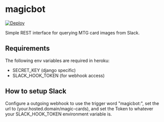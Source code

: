 # magicbot

[![Deploy](https://www.herokucdn.com/deploy/button.svg)](https://heroku.com/deploy)

Simple REST interface for querying MTG card images from Slack.

## Requirements
The following env variables are required in heroku:

* SECRET_KEY (django specific)
* SLACK_HOOK_TOKEN (for webhook access)

## How to setup Slack
Configure a outgoing webhook to use the trigger word "magicbot:", set the url to (your.hosted.domain/magic-cards),
 and set the Token to whatever your SLACK_HOOK_TOKEN environment variable is.
